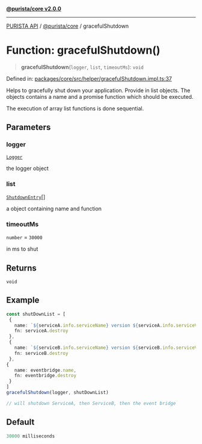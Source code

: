 [**@purista/core v2.0.0**](../README.md)

***

[PURISTA API](../../../packages.md) / [@purista/core](../README.md) / gracefulShutdown

# Function: gracefulShutdown()

> **gracefulShutdown**(`logger`, `list`, `timeoutMs`): `void`

Defined in: [packages/core/src/helper/gracefulShutdown.impl.ts:37](https://github.com/puristajs/purista/blob/master/packages/core/src/helper/gracefulShutdown.impl.ts#L37)

Helps to gracefully shut down your application.
Provide in list objects. The objects contains a name and a promise function which should be executed.

The execution of array list functions is done sequential.

## Parameters

### logger

[`Logger`](../classes/Logger.md)

the logger object

### list

[`ShutdownEntry`](../type-aliases/ShutdownEntry.md)[]

a object containing name and function

### timeoutMs

`number` = `30000`

in ms to shut

## Returns

`void`

## Example

```typescript
const shutDownList = [
 {
   name: `${serviceA.info.serviceName} version ${serviceA.info.serviceVersion}`,
   fn: serviceA.destroy
 },
 {
   name: `${serviceB.info.serviceName} version ${serviceB.info.serviceVersion}`,
   fn: serviceB.destroy
 },
{
   name: eventbridge.name,
   fn: eventbridge.destroy
 }
]
gracefulShutdown(logger, shutDownList)

// will shutdown ServiceA, then ServiceB, then the event bridge
```

## Default

```ts
30000 milliseconds
```
